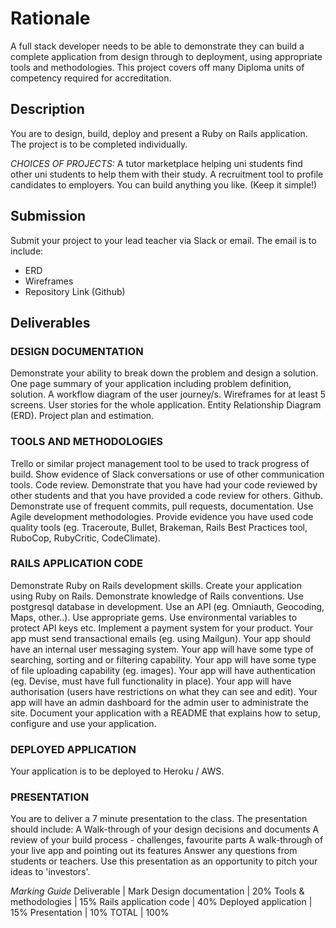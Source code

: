 # Rationale
A full stack developer needs to be able to demonstrate they can build a complete application from design through to deployment, using appropriate tools and methodologies.
This project covers off many Diploma units of competency required for accreditation.

## Description
You are to design, build, deploy and present a Ruby on Rails application.
The project is to be completed individually.

*CHOICES OF PROJECTS:*
A tutor marketplace helping uni students find other uni students to help them with their study.
A recruitment tool to profile candidates to employers.
You can build anything you like. (Keep it simple!)

## Submission
Submit your project to your lead teacher via Slack or email.
The email is to include:
- ERD
- Wireframes
- Repository Link (Github)

## Deliverables
### DESIGN DOCUMENTATION
Demonstrate your ability to break down the problem and design a solution.
One page summary of your application including problem definition, solution.
A workflow diagram of the user journey/s.
Wireframes for at least 5 screens.
User stories for the whole application.
Entity Relationship Diagram (ERD).
Project plan and estimation.
### TOOLS AND METHODOLOGIES
Trello or similar project management tool to be used to track progress of build.
Show evidence of Slack conversations or use of other communication tools.
Code review. Demonstrate that you have had your code reviewed by other students and that you have provided a code review for others.
Github. Demonstrate use of frequent commits, pull requests, documentation.
Use Agile development methodologies.
Provide evidence you have used code quality tools (eg. Traceroute, Bullet, Brakeman, Rails Best Practices tool, RuboCop, RubyCritic, CodeClimate).
### RAILS APPLICATION CODE
Demonstrate Ruby on Rails development skills.
Create your application using Ruby on Rails.
Demonstrate knowledge of Rails conventions.
Use postgresql database in development.
Use an API (eg. Omniauth, Geocoding, Maps, other..).
Use appropriate gems.
Use environmental variables to protect API keys etc.
Implement a payment system for your product.
Your app must send transactional emails (eg. using Mailgun).
Your app should have an internal user messaging system.
Your app will have some type of searching, sorting and or filtering capability.
Your app will have some type of file uploading capability (eg. images).
Your app will have authentication (eg. Devise, must have full functionality in place).
Your app will have authorisation (users have restrictions on what they can see and edit).
Your app will have an admin dashboard for the admin user to administrate the site.
Document your application with a README that explains how to setup, configure and use your application.
### DEPLOYED APPLICATION
Your application is to be deployed to Heroku / AWS.
### PRESENTATION
You are to deliver a 7 minute presentation to the class.
The presentation should include:
A Walk-through of your design decisions and documents
A review of your build process - challenges, favourite parts
A walk-through of your live app and pointing out its features
Answer any questions from students or teachers.
Use this presentation as an opportunity to pitch your ideas to 'investors'.

*Marking Guide*
Deliverable | Mark
Design documentation | 20%
Tools & methodologies | 15%
Rails application code | 40%
Deployed application | 15%
Presentation | 10%
TOTAL | 100%
